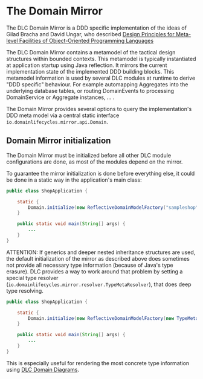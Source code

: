 # The Domain Mirror

The DLC Domain Mirror is a DDD specific implementation of the ideas of Gilad Bracha and David Ungar, who described
[Design Principles for Meta-level Facilities of Object-Oriented Programming Languages](https://bracha.org/mirrors.pdf)

The DLC Domain Mirror contains a metamodel of the tactical design structures within bounded contexts. This metamodel is
typically
instantiated at application startup using Java reflection. It mirrors the current implementation state of the
implemented
DDD building blocks. This metamodel information is used by several DLC modules at runtime to derive "DDD specific"
behaviour. For example automapping Aggregates into the underlying database tables, or routing DomainEvents to processing
DomainService or Aggregate instances, ... .

The Domain Mirror provides several options to query the implementation's DDD meta model
via a central static interface `io.domainlifecycles.mirror.api.Domain`.

## Domain Mirror initialization

The Domain Mirror must be initialized before all other DLC module configurations are done, as most of the modules
depend on the mirror.

To guarantee the mirror initialization is done before everything else, it could be done in a static way in the
application's main class:

```Java
public class ShopApplication {

    static {
        Domain.initialize(new ReflectiveDomainModelFactory("sampleshop"));
    }

    public static void main(String[] args) {
        ...
    }
}
```

ATTENTION: If generics and deeper nested inheritance structures are used, the default initialization of the mirror as
described above
does sometimes not provide all necessary type information (because of Java's type erasure). DLC provides a way to work
around that problem by
setting a special type resolver (`io.domainlifecycles.mirror.resolver.TypeMetaResolver`), that does deep type resolving.

```Java
public class ShopApplication {

    static {
        Domain.initialize(new ReflectiveDomainModelFactory(new TypeMetaResolver(), "sampleshop"));
    }

    public static void main(String[] args) {
        ...
    }
}
```

This is especially useful for rendering the most concrete type information
using [DLC Domain Diagrams](./readme_diagrammer.md).



